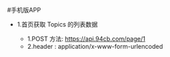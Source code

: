 #手机版APP


* 1.首页获取 Topics 的列表数据

    * 1.POST 方法: https://api.94cb.com/page/1
    * 2.header : application/x-www-form-urlencoded